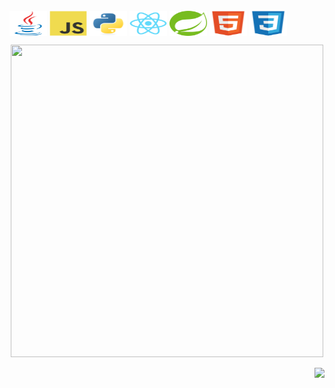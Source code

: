 <div style="display: inline_block"><br>
  <img align="center" alt="icon-java" height="40" width="60" src="https://raw.githubusercontent.com/devicons/devicon/master/icons/java/java-original.svg">
  <img align="center" alt="icon-javascript" height="40" width="60" src="https://raw.githubusercontent.com/devicons/devicon/master/icons/javascript/javascript-original.svg">
  <img align="center" alt="icon-python" height="40" width="60" src="https://raw.githubusercontent.com/devicons/devicon/master/icons/python/python-original.svg">
  <img align="center" alt="icon-react-native" height="40" width="60" src="https://raw.githubusercontent.com/devicons/devicon/master/icons/react/react-original.svg">
   <img align="center" alt="icon-spring" height="40" width="60" src="https://raw.githubusercontent.com/devicons/devicon/master/icons/spring/spring-original.svg">
  <img align="center" alt="icon-html" height="40" width="60" src="https://raw.githubusercontent.com/devicons/devicon/master/icons/html5/html5-original.svg">
  <img align="center" alt="icon-css" height="40" width="60" src="https://raw.githubusercontent.com/devicons/devicon/master/icons/css3/css3-original.svg">
</div>
</div>

<p align="center">
  <img  width="500" height="500" src="https://user-images.githubusercontent.com/108297008/205271053-fe33f40d-55ef-4e53-b2d0-93e35edd459e.png">
</p>

<p align="right">
  <a href="https://www.linkedin.com/in/wallace-tavares-356897a5/" target="_blank">
    <img src="https://img.shields.io/badge/-LinkedIn-%230077B5?style=for-the-badge&logo=linkedin&logoColor=white" target="_blank">
  </a>
</p>
